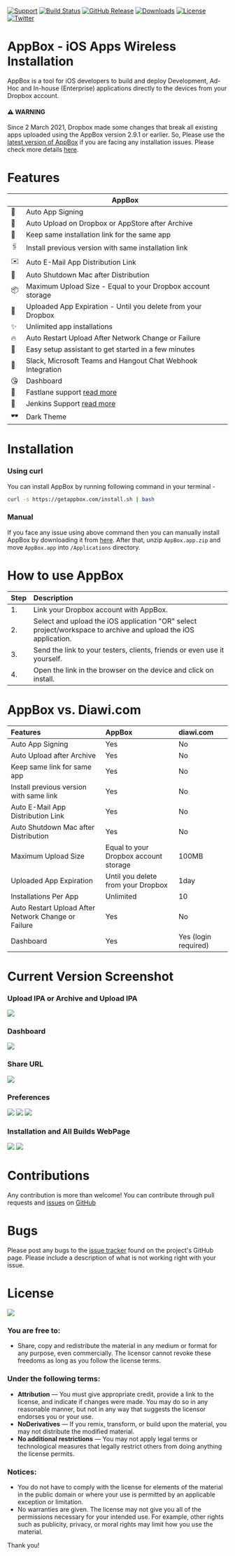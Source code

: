 [![Support](https://img.shields.io/static/v1?logo=paypal&label=PayPal&message=Support&color=brightgreen&style=flat-square)](https://getappbox.com/support/)
[![Build Status](https://img.shields.io/travis/vineetchoudhary/AppBox-iOSAppsWirelessInstallation.svg?style=flat-square)](https://travis-ci.org/vineetchoudhary/AppBox-iOSAppsWirelessInstallation)
[![GitHub Release](https://img.shields.io/github/release/vineetchoudhary/AppBox-iOSAppsWirelessInstallation.svg?style=flat-square)](https://github.com/vineetchoudhary/AppBox-iOSAppsWirelessInstallation/releases/latest)
[![Downloads](https://img.shields.io/badge/download-appbox.app-brightgreen.svg?style=flat-square)](https://getappbox.com/download)
[![License](https://img.shields.io/badge/license-cc%20by--nd%204.0-brightgreen.svg?style=flat-square)](#user-content-license)
[![Twitter](https://img.shields.io/twitter/follow/AppBoxHQ.svg?style=social&label=Follow)](https://twitter.com/AppBoxHQ)

# AppBox - iOS Apps Wireless Installation 
AppBox is a tool for iOS developers to build and deploy Development, Ad-Hoc and In-house (Enterprise) applications directly to the devices from your Dropbox account.

#### ⚠️ WARNING
Since 2 March 2021, Dropbox made some changes that break all existing apps uploaded using the AppBox version 2.9.1 or earlier. So, Please use the [latest version of AppBox](https://getappbox.com/download/) if you are facing any installation issues. Please check more details [here](https://github.com/vineetchoudhary/AppBox-iOSAppsWirelessInstallation/issues/217).


# Features
| | AppBox
-|-
🔑 | Auto App Signing
🚀 | Auto Upload on Dropbox or AppStore after Archive 
🔗 | Keep same installation link for the same app
🖇️ | Install previous version with same installation link
✉️ | Auto E-Mail App Distribution Link
🔌 | Auto Shutdown Mac after Distribution
📦 | Maximum Upload Size - Equal to your Dropbox account storage
📅 | Uploaded App Expiration - Until you delete from your Dropbox 
✨ | Unlimited app installations
🔥 | Auto Restart Upload After Network Change or Failure 
🎩 | Easy setup assistant to get started in a few minutes
🔧 | Slack, Microsoft Teams and Hangout Chat Webhook Integration
😘 | Dashboard
🚀 | Fastlane support [read more](https://github.com/getappbox/fastlane-plugin-appbox)
🚢 | Jenkins Support [read more](https://docs.getappbox.com/ContinuousIntegration/usewithjenkinsandgitlab/)
🕶️ | Dark Theme
 

# Installation

### Using curl
You can install AppBox by running following command in your terminal -
```bash
curl -s https://getappbox.com/install.sh | bash
```

### Manual
If you face any issue using above command then you can manually install AppBox by downloading it from [here](http://tryappbox.com/download). After that, unzip `AppBox.app.zip` and move `AppBox.app` into `/Applications` directory.


# How to use AppBox 

| Step | Description |
| :--- | :--- |
| 1. |	Link your Dropbox account with AppBox. |
| 2.	| Select and upload the iOS application "OR" select project/workspace to archive and upload the iOS application. |
| 3. |	Send the link to your testers, clients, friends or even use it yourself. |
| 4.	| Open the link in the browser on the device and click on install. |


# AppBox vs. Diawi.com 

| Features |	AppBox |	diawi.com |
| :--- | :--- | :--- |
| Auto App Signing |	Yes |	No |
| Auto Upload after Archive |	Yes |	No |
| Keep same link for same app |	Yes |	No |
| Install previous version with same link |	Yes |	No |
| Auto E-Mail App Distribution Link |	Yes |	No |
| Auto Shutdown Mac after Distribution |	Yes |	No |
| Maximum Upload Size |	Equal to your Dropbox account storage |	100MB |
| Uploaded App Expiration |	Until you delete from your Dropbox | 1day |
| Installations Per App |	Unlimited |	10 | 
| Auto Restart Upload After Network Change or Failure | Yes | No | 
| Dashboard |	Yes |	Yes (login required) |


# Current Version Screenshot

### Upload IPA or Archive and Upload IPA
![](https://github.com/getappbox/Home/blob/master/Images/UploadIPA-Dark.png?raw=true)

### Dashboard
![](https://github.com/getappbox/Home/blob/master/Images/Dashboard-Dark.png?raw=true)

### Share URL
![](https://github.com/getappbox/Home/blob/master/Images/AppURL.png?raw=true)

### Preferences
![](https://github.com/getappbox/Home/blob/master/Images/General.png?raw=true)
![](https://github.com/getappbox/Home/blob/master/Images/Email.png?raw=true)
![](https://github.com/getappbox/Home/blob/master/Images/Slack.png?raw=true)

### Installation and All Builds WebPage
![](https://github.com/getappbox/Home/blob/master/Images/webpage1.png?raw=true)        ![](https://github.com/getappbox/Home/blob/master/Images/webpage2.png?raw=true)


# Contributions
Any contribution is more than welcome! You can contribute through pull requests and [issues](https://github.com/vineetchoudhary/AppBox-iOSAppsWirelessInstallation/issues) on [GitHub](https://github.com/vineetchoudhary/AppBox-iOSAppsWirelessInstallation)


# Bugs
Please post any bugs to the [issue tracker](https://github.com/vineetchoudhary/AppBox-iOSAppsWirelessInstallation/issues) found on the project's GitHub page. Please include a description of what is not working right with your issue.


# License
[![](https://licensebuttons.net/l/by-nd/3.0/88x31.png)](https://creativecommons.org/licenses/by-nd/4.0/)

### You are free to:

* Share, copy and redistribute the material in any medium or format for any purpose, even commercially. The licensor cannot revoke these freedoms as long as you follow the license terms.


### Under the following terms:

* **Attribution** — You must give appropriate credit, provide a link to the license, and indicate if changes were made. You may do so in any reasonable manner, but not in any way that suggests the licensor endorses you or your use.
* **NoDerivatives** — If you remix, transform, or build upon the material, you may not distribute the modified material.
* **No additional restrictions** — You may not apply legal terms or technological measures that legally restrict others from doing anything the license permits.


### Notices:

- You do not have to comply with the license for elements of the material in the public domain or where your use is permitted by an applicable exception or limitation.
- No warranties are given. The license may not give you all of the permissions necessary for your intended use. For example, other rights such as publicity, privacy, or moral rights may limit how you use the material.

Thank you!
